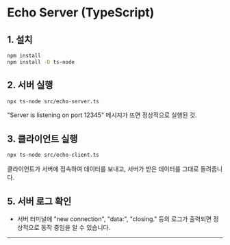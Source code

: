 # Echo Server (TypeScript)

## 1. 설치

```bash
npm install
npm install -D ts-node
```

## 2. 서버 실행

```bash
npx ts-node src/echo-server.ts
```

"Server is listening on port 12345" 메시지가 뜨면 정상적으로 실행된 것.

## 3. 클라이언트 실행

```bash
npx ts-node src/echo-client.ts
```

클라이언트가 서버에 접속하여 데이터를 보내고, 
서버가 받은 데이터를 그대로 돌려줍니다.


## 5. 서버 로그 확인
- 서버 터미널에 "new connection", "data:", "closing." 등의 로그가 출력되면 정상적으로 동작 중임을 알 수 있습니다.

---


